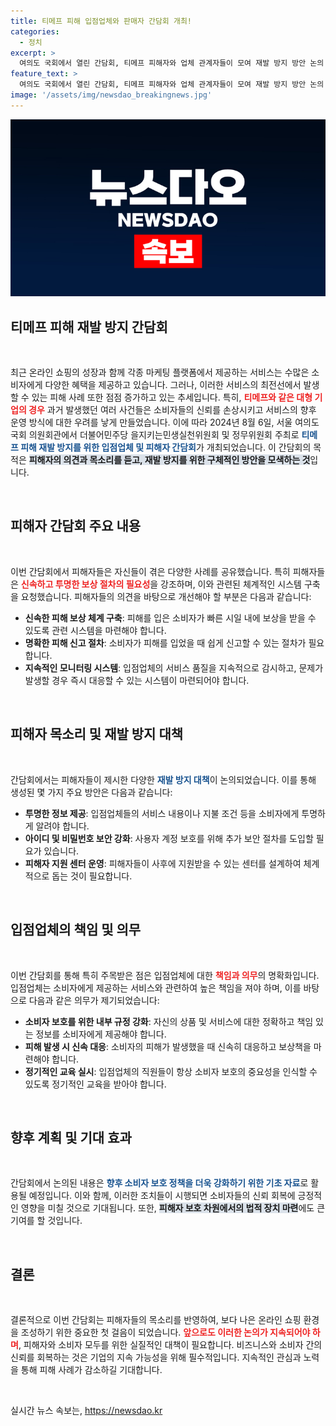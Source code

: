 ```yaml
---
title: 티메프 피해 입점업체와 판매자 간담회 개최!
categories:
  - 정치
excerpt: >
  여의도 국회에서 열린 간담회, 티메프 피해자와 업체 관계자들이 모여 재발 방지 방안 논의! 이 자리에서 어떤 결론이 나왔을까요? 클릭해서 확인해보세요!
feature_text: >
  여의도 국회에서 열린 간담회, 티메프 피해자와 업체 관계자들이 모여 재발 방지 방안 논의! 이 자리에서 어떤 결론이 나왔을까요? 클릭해서 확인해보세요!
image: '/assets/img/newsdao_breakingnews.jpg'
---
```


<p><img src="/assets/img/newsdao_breakingnews.jpg" alt="ontimetimes 속보" /></p>

<h2 data-ke-size="size26">티메프 피해 재발 방지 간담회</h2>

<p data-ke-size="size16">&nbsp;</p>

<p>최근 온라인 쇼핑의 성장과 함께 각종 마케팅 플랫폼에서 제공하는 서비스는 수많은 소비자에게 다양한 혜택을 제공하고 있습니다. 그러나, 이러한 서비스의 최전선에서 발생할 수 있는 피해 사례 또한 점점 증가하고 있는 추세입니다. 특히, <strong><b><span style="color: #ee2323;">티메프와 같은 대형 기업의 경우</span></b></strong> 과거 발생했던 여러 사건들은 소비자들의 신뢰를 손상시키고 서비스의 향후 운영 방식에 대한 우려를 낳게 만들었습니다. 이에 따라 2024년 8월 6일, 서울 여의도 국회 의원회관에서 더불어민주당 을지키는민생실천위원회 및 정무위원회 주최로 <strong><b><span style="color: #1a5490;">티메프 피해 재발 방지를 위한 입점업체 및 피해자 간담회</span></b></strong>가 개최되었습니다. 이 간담회의 목적은 <strong><b><span style="background-color: #21538527;">피해자의 의견과 목소리를 듣고, 재발 방지를 위한 구체적인 방안을 모색하는 것</span></b></strong>입니다.</p>

<p data-ke-size="size16">&nbsp;</p>

<h2>피해자 간담회 주요 내용</h2>

<p data-ke-size="size16">&nbsp;</p>

<p>이번 간담회에서 피해자들은 자신들이 겪은 다양한 사례를 공유했습니다. 특히 피해자들은 <strong><b><span style="color: #ee2323;">신속하고 투명한 보상 절차의 필요성</span></b></strong>을 강조하며, 이와 관련된 체계적인 시스템 구축을 요청했습니다. 피해자들의 의견을 바탕으로 개선해야 할 부분은 다음과 같습니다:</p>

<ul>
<li><b>신속한 피해 보상 체계 구축</b>: 피해를 입은 소비자가 빠른 시일 내에 보상을 받을 수 있도록 관련 시스템을 마련해야 합니다.</li>
<li><b>명확한 피해 신고 절차</b>: 소비자가 피해를 입었을 때 쉽게 신고할 수 있는 절차가 필요합니다.</li>
<li><b>지속적인 모니터링 시스템</b>: 입점업체의 서비스 품질을 지속적으로 감시하고, 문제가 발생할 경우 즉시 대응할 수 있는 시스템이 마련되어야 합니다.</li>
</ul>

<p data-ke-size="size16">&nbsp;</p>

<h2>피해자 목소리 및 재발 방지 대책</h2>

<p data-ke-size="size16">&nbsp;</p>

<p>간담회에서는 피해자들이 제시한 다양한 <strong><b><span style="color: #1a5490;">재발 방지 대책</span></b></strong>이 논의되었습니다. 이를 통해 생성된 몇 가지 주요 방안은 다음과 같습니다:</p>

<ul>
<li><b>투명한 정보 제공</b>: 입점업체들의 서비스 내용이나 지불 조건 등을 소비자에게 투명하게 알려야 합니다.</li>
<li><b>아이디 및 비밀번호 보안 강화</b>: 사용자 계정 보호를 위해 추가 보안 절차를 도입할 필요가 있습니다.</li>
<li><b>피해자 지원 센터 운영</b>: 피해자들이 사후에 지원받을 수 있는 센터를 설계하여 체계적으로 돕는 것이 필요합니다.</li>
</ul>

<p data-ke-size="size16">&nbsp;</p>

<h2>입점업체의 책임 및 의무</h2>

<p data-ke-size="size16">&nbsp;</p>

<p>이번 간담회를 통해 특히 주목받은 점은 입점업체에 대한 <strong><b><span style="color: #ee2323;">책임과 의무</span></b></strong>의 명확화입니다. 입점업체는 소비자에게 제공하는 서비스와 관련하여 높은 책임을 져야 하며, 이를 바탕으로 다음과 같은 의무가 제기되었습니다:</p>

<ul>
<li><b>소비자 보호를 위한 내부 규정 강화</b>: 자신의 상품 및 서비스에 대한 정확하고 책임 있는 정보를 소비자에게 제공해야 합니다.</li>
<li><b>피해 발생 시 신속 대응</b>: 소비자의 피해가 발생했을 때 신속히 대응하고 보상책을 마련해야 합니다.</li>
<li><b>정기적인 교육 실시</b>: 입점업체의 직원들이 항상 소비자 보호의 중요성을 인식할 수 있도록 정기적인 교육을 받아야 합니다.</li>
</ul>

<p data-ke-size="size16">&nbsp;</p>

<h2>향후 계획 및 기대 효과</h2>

<p data-ke-size="size16">&nbsp;</p>

<p>간담회에서 논의된 내용은 <strong><b><span style="color: #1a5490;">향후 소비자 보호 정책을 더욱 강화하기 위한 기초 자료</span></b></strong>로 활용될 예정입니다. 이와 함께, 이러한 조치들이 시행되면 소비자들의 신뢰 회복에 긍정적인 영향을 미칠 것으로 기대됩니다. 또한, <strong><b><span style="background-color: #21538527;">피해자 보호 차원에서의 법적 장치 마련</span></b></strong>에도 큰 기여를 할 것입니다.</p>

<p data-ke-size="size16">&nbsp;</p>

<h2>결론</h2>

<p data-ke-size="size16">&nbsp;</p>

<p>결론적으로 이번 간담회는 피해자들의 목소리를 반영하여, 보다 나은 온라인 쇼핑 환경을 조성하기 위한 중요한 첫 걸음이 되었습니다. <strong><b><span style="color: #ee2323;">앞으로도 이러한 논의가 지속되어야 하며</span></b></strong>, 피해자와 소비자 모두를 위한 실질적인 대책이 필요합니다. 비즈니스와 소비자 간의 신뢰를 회복하는 것은 기업의 지속 가능성을 위해 필수적입니다. 지속적인 관심과 노력을 통해 피해 사례가 감소하길 기대합니다. </p>

<p data-ke-size="size16">&nbsp;</p>
실시간 뉴스 속보는, <a href="https://newsdao.kr" rel="dofollow">https://newsdao.kr</a>


